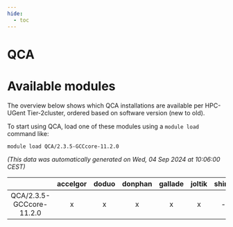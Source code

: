 ```yaml
---
hide:
  - toc
---
```


QCA
===

# Available modules


The overview below shows which QCA installations are available per HPC-UGent Tier-2cluster, ordered based on software version (new to old).

To start using QCA, load one of these modules using a `module load` command like:

```shell
module load QCA/2.3.5-GCCcore-11.2.0
```

*(This data was automatically generated on Wed, 04 Sep 2024 at 10:06:00 CEST)*  

| |accelgor|doduo|donphan|gallade|joltik|shinx|skitty|
| :---: | :---: | :---: | :---: | :---: | :---: | :---: | :---: |
|QCA/2.3.5-GCCcore-11.2.0|x|x|x|x|x|-|x|
